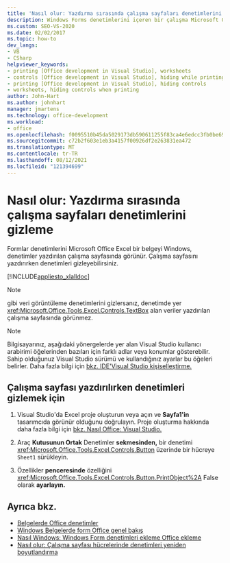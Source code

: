 ```yaml
---
title: 'Nasıl olur: Yazdırma sırasında çalışma sayfaları denetimlerini gizleme'
description: Windows Forms denetimlerini içeren bir çalışma Microsoft Office Excel yazdırırken denetimleri gizleyebilirsiniz.
ms.custom: SEO-VS-2020
ms.date: 02/02/2017
ms.topic: how-to
dev_langs:
- VB
- CSharp
helpviewer_keywords:
- printing [Office development in Visual Studio], worksheets
- controls [Office development in Visual Studio], hiding while printing
- printing [Office development in Visual Studio], hiding controls
- worksheets, hiding controls when printing
author: John-Hart
ms.author: johnhart
manager: jmartens
ms.technology: office-development
ms.workload:
- office
ms.openlocfilehash: f0095510b45da5029173db590611255f83ca4e6edcc3fb0be695754064a39c6e
ms.sourcegitcommit: c72b2f603e1eb3a4157f00926df2e263831ea472
ms.translationtype: MT
ms.contentlocale: tr-TR
ms.lasthandoff: 08/12/2021
ms.locfileid: "121394699"
---
```

# <a name="how-to-hide-controls-on-worksheets-when-printing"></a>Nasıl olur: Yazdırma sırasında çalışma sayfaları denetimlerini gizleme
  Formlar denetimlerini Microsoft Office Excel bir belgeyi Windows, denetimler yazdırılan çalışma sayfasında görünür. Çalışma sayfasını yazdırırken denetimleri gizleyebilirsiniz.

 [!INCLUDE[appliesto_xlalldoc](../vsto/includes/appliesto-xlalldoc-md.md)]

> [!NOTE]
> gibi veri görüntüleme denetimlerini gizlersanız, denetimde yer <xref:Microsoft.Office.Tools.Excel.Controls.TextBox> alan veriler yazdırılan çalışma sayfasında görünmez.

> [!NOTE]
> Bilgisayarınız, aşağıdaki yönergelerde yer alan Visual Studio kullanıcı arabirimi öğelerinden bazıları için farklı adlar veya konumlar gösterebilir. Sahip olduğunuz Visual Studio sürümü ve kullandığınız ayarlar bu öğeleri belirler. Daha fazla bilgi için [bkz. IDE'Visual Studio kişiselleştirme.](../ide/personalizing-the-visual-studio-ide.md)

## <a name="to-hide-controls-when-a-worksheet-is-printed"></a>Çalışma sayfası yazdırılırken denetimleri gizlemek için

1. Visual Studio'da Excel proje oluşturun veya açın ve **Sayfa1'in** tasarımcıda görünür olduğunu doğrulayın. Proje oluşturma hakkında daha fazla bilgi için [bkz. Nasıl Office: Visual Studio.](../vsto/how-to-create-office-projects-in-visual-studio.md)

2. Araç **Kutusunun Ortak** Denetimler **sekmesinden,** bir denetimi <xref:Microsoft.Office.Tools.Excel.Controls.Button> üzerinde bir hücreye `Sheet1` sürükleyin.

3. Özellikler **penceresinde** özelliğini <xref:Microsoft.Office.Tools.Excel.Controls.Button.PrintObject%2A> False olarak **ayarlayın.**

## <a name="see-also"></a>Ayrıca bkz.
- [Belgelerde Office denetimler](../vsto/controls-on-office-documents.md)
- [Windows Belgelerde form Office genel bakış](../vsto/windows-forms-controls-on-office-documents-overview.md)
- [Nasıl Windows: Windows Form denetimleri ekleme Office ekleme](../vsto/how-to-add-windows-forms-controls-to-office-documents.md)
- [Nasıl olur: Çalışma sayfası hücrelerinde denetimleri yeniden boyutlandırma](../vsto/how-to-resize-controls-within-worksheet-cells.md)
